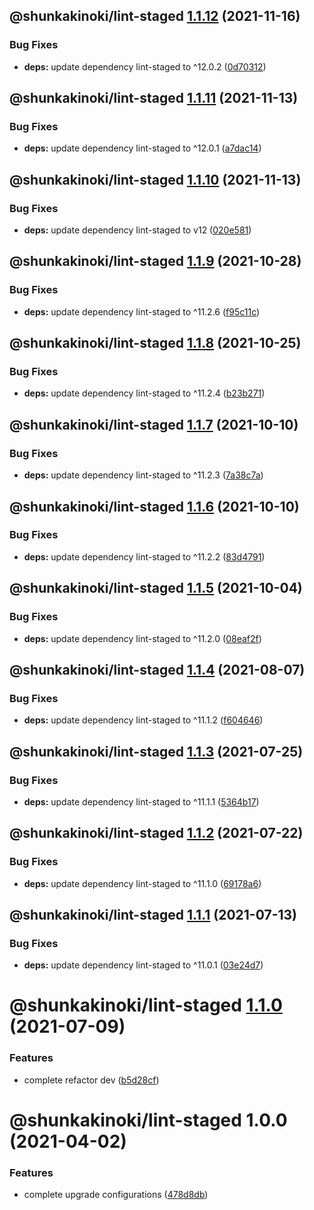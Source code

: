 ## @shunkakinoki/lint-staged [1.1.12](https://github.com/shunkakinoki/configurations/compare/@shunkakinoki/lint-staged@1.1.11...@shunkakinoki/lint-staged@1.1.12) (2021-11-16)

### Bug Fixes

- **deps:** update dependency lint-staged to ^12.0.2 ([0d70312](https://github.com/shunkakinoki/configurations/commit/0d70312edadc39d0bd7ffe0ed7673b529abbf75b))

## @shunkakinoki/lint-staged [1.1.11](https://github.com/shunkakinoki/configurations/compare/@shunkakinoki/lint-staged@1.1.10...@shunkakinoki/lint-staged@1.1.11) (2021-11-13)

### Bug Fixes

- **deps:** update dependency lint-staged to ^12.0.1 ([a7dac14](https://github.com/shunkakinoki/configurations/commit/a7dac14924b73dda83e2aa136423e214d14e3fe5))

## @shunkakinoki/lint-staged [1.1.10](https://github.com/shunkakinoki/configurations/compare/@shunkakinoki/lint-staged@1.1.9...@shunkakinoki/lint-staged@1.1.10) (2021-11-13)

### Bug Fixes

- **deps:** update dependency lint-staged to v12 ([020e581](https://github.com/shunkakinoki/configurations/commit/020e58159332f1520c1d51182116b6e67aaa7089))

## @shunkakinoki/lint-staged [1.1.9](https://github.com/shunkakinoki/configurations/compare/@shunkakinoki/lint-staged@1.1.8...@shunkakinoki/lint-staged@1.1.9) (2021-10-28)

### Bug Fixes

- **deps:** update dependency lint-staged to ^11.2.6 ([f95c11c](https://github.com/shunkakinoki/configurations/commit/f95c11ce917a933443300bf2ecbf0d5d8343502e))

## @shunkakinoki/lint-staged [1.1.8](https://github.com/shunkakinoki/configurations/compare/@shunkakinoki/lint-staged@1.1.7...@shunkakinoki/lint-staged@1.1.8) (2021-10-25)

### Bug Fixes

- **deps:** update dependency lint-staged to ^11.2.4 ([b23b271](https://github.com/shunkakinoki/configurations/commit/b23b27195bfbe33efbbee18309fe25cfaa0b2cd1))

## @shunkakinoki/lint-staged [1.1.7](https://github.com/shunkakinoki/configurations/compare/@shunkakinoki/lint-staged@1.1.6...@shunkakinoki/lint-staged@1.1.7) (2021-10-10)

### Bug Fixes

- **deps:** update dependency lint-staged to ^11.2.3 ([7a38c7a](https://github.com/shunkakinoki/configurations/commit/7a38c7ab6b245e7b77e5b310078913c1df71afee))

## @shunkakinoki/lint-staged [1.1.6](https://github.com/shunkakinoki/configurations/compare/@shunkakinoki/lint-staged@1.1.5...@shunkakinoki/lint-staged@1.1.6) (2021-10-10)

### Bug Fixes

- **deps:** update dependency lint-staged to ^11.2.2 ([83d4791](https://github.com/shunkakinoki/configurations/commit/83d479122ca7a257b950b51b30057afb48b1b8ac))

## @shunkakinoki/lint-staged [1.1.5](https://github.com/shunkakinoki/configurations/compare/@shunkakinoki/lint-staged@1.1.4...@shunkakinoki/lint-staged@1.1.5) (2021-10-04)

### Bug Fixes

- **deps:** update dependency lint-staged to ^11.2.0 ([08eaf2f](https://github.com/shunkakinoki/configurations/commit/08eaf2f52c3f178dd00a1266fe7a815752121506))

## @shunkakinoki/lint-staged [1.1.4](https://github.com/shunkakinoki/configurations/compare/@shunkakinoki/lint-staged@1.1.3...@shunkakinoki/lint-staged@1.1.4) (2021-08-07)

### Bug Fixes

- **deps:** update dependency lint-staged to ^11.1.2 ([f604646](https://github.com/shunkakinoki/configurations/commit/f60464639b4e4d443aa31e37bd2dbb80815882b9))

## @shunkakinoki/lint-staged [1.1.3](https://github.com/shunkakinoki/configurations/compare/@shunkakinoki/lint-staged@1.1.2...@shunkakinoki/lint-staged@1.1.3) (2021-07-25)

### Bug Fixes

- **deps:** update dependency lint-staged to ^11.1.1 ([5364b17](https://github.com/shunkakinoki/configurations/commit/5364b179b7cb7921eb444555400a798bdd78cff7))

## @shunkakinoki/lint-staged [1.1.2](https://github.com/shunkakinoki/configurations/compare/@shunkakinoki/lint-staged@1.1.1...@shunkakinoki/lint-staged@1.1.2) (2021-07-22)

### Bug Fixes

- **deps:** update dependency lint-staged to ^11.1.0 ([69178a6](https://github.com/shunkakinoki/configurations/commit/69178a6869ee270acc5a57afdb7143b1c632600c))

## @shunkakinoki/lint-staged [1.1.1](https://github.com/shunkakinoki/configurations/compare/@shunkakinoki/lint-staged@1.1.0...@shunkakinoki/lint-staged@1.1.1) (2021-07-13)

### Bug Fixes

- **deps:** update dependency lint-staged to ^11.0.1 ([03e24d7](https://github.com/shunkakinoki/configurations/commit/03e24d79536eb292173a4b7f69696361a2873987))

# @shunkakinoki/lint-staged [1.1.0](https://github.com/shunkakinoki/configurations/compare/@shunkakinoki/lint-staged@1.0.0...@shunkakinoki/lint-staged@1.1.0) (2021-07-09)

### Features

- complete refactor dev ([b5d28cf](https://github.com/shunkakinoki/configurations/commit/b5d28cfc40f2c3bd7519b36b7cc62ce860b12bbe))

# @shunkakinoki/lint-staged 1.0.0 (2021-04-02)

### Features

- complete upgrade configurations ([478d8db](https://github.com/shunkakinoki/configurations/commit/478d8db3afc1157e242d47bc9439256b18849952))

